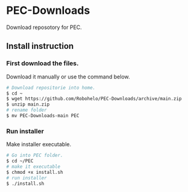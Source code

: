 # PEC-Downloads
Download reposotory for PEC.

## Install instruction
### First download the files.
Download it manually or use the command below.

```bash
# Download repositorie into home.
$ cd ~
$ wget https://github.com/Robohelo/PEC-Downloads/archive/main.zip
$ unzip main.zip
# rename folder
$ mv PEC-Downloads-main PEC
```
### Run installer
Make installer executable.

```bash
# Go into PEC folder.
$ cd ~/PEC
# make it executable
$ chmod +x install.sh
# run installer
$ ./install.sh
```
